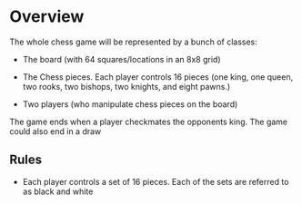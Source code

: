# Overview

The whole chess game will be represented by a bunch of classes:

- The board (with 64 squares/locations in an 8x8 grid)

- The Chess pieces. Each player controls 16 pieces (one king, one queen, two rooks, two bishops, two knights, and eight pawns.)

- Two players (who manipulate chess pieces on the board)

The game ends when a player checkmates the opponents king. The game could also end in a draw

## Rules

- Each player controls a set of 16 pieces. Each of the sets are referred to as black and white
